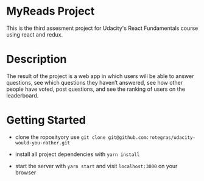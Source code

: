 # MyReads Project

This is the third assesment project for Udacity's React Fundamentals course using react and redux.

# Description

The result of the project is a web app in which users will be able to answer questions, see which questions they haven’t answered, see how other people have voted, post questions, and see the ranking of users on the leaderboard.

# Getting Started

* clone the roposityory use `git clone git@github.com:rotegras/udacity-would-you-rather.git`

* install all project dependencies with `yarn install`

* start the server with `yarn start` and visit `localhost:3000` on your browser